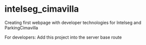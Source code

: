 # intelseg_cimavilla
Creating first webpage with developer technologies for Intelseg and ParkingCimavilla

For developers: Add this project into the server base route
